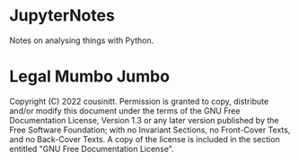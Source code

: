 # JupyterNotes
Notes on analysing things with Python.

# Legal Mumbo Jumbo
Copyright (C)  2022 cousinitt.
Permission is granted to copy, distribute and/or modify this document under the
terms of the GNU Free Documentation License, Version 1.3 or any later version
published by the Free Software Foundation; with no Invariant Sections, no
Front-Cover Texts, and no Back-Cover Texts. A copy of the license is included
in the section entitled "GNU Free Documentation License".
